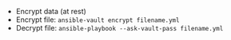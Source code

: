 - Encrypt data (at rest)
- Encrypt file: `ansible-vault encrypt filename.yml`
- Decrypt file: `ansible-playbook --ask-vault-pass filename.yml`
